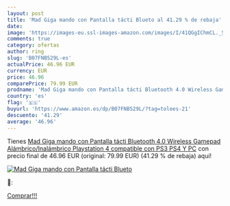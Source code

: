 ```yaml
---
layout: post
title: 'Mad Giga mando con Pantalla tácti Blueto al 41.29 % de rebaja'
date: 
image: 'https://images-eu.ssl-images-amazon.com/images/I/41QGgIChmCL._SL200_.jpg'
comments: true
category: ofertas
author: ring
slug: 'B07FNB529L-es'
actualPrice: 46.96 EUR
currency: EUR
price: 46.96
comparePrice: 79.99 EUR
prodname: 'Mad Giga mando con Pantalla tácti Bluetooth 4.0 Wireless Gamepad Alámbrico/Inalámbrico Playstation 4 compatible con PS3 PS4 Y PC'
country: 'es'
flag: '🇪🇸'
buyurl: 'https://www.amazon.es/dp/B07FNB529L/?tag=tolees-21'
descuento: '41.29'
average: '46.96'
---
```


Tienes [Mad Giga mando con Pantalla tácti Bluetooth 4.0 Wireless Gamepad Alámbrico/Inalámbrico Playstation 4 compatible con PS3 PS4 Y PC](https://www.amazon.es/dp/B07FNB529L/?tag=tolees-21) con precio final de  46.96 EUR (original: 79.99 EUR) (41.29 %  de rebaja) aqui!

[![Mad Giga mando con Pantalla tácti Blueto](https://images-eu.ssl-images-amazon.com/images/I/41QGgIChmCL._SL200_.jpg)](https://www.amazon.es/dp/B07FNB529L/?tag=tolees-21)

🔎:


[Comprar!!!](https://www.amazon.es/dp/B07FNB529L/?tag=tolees-21)
